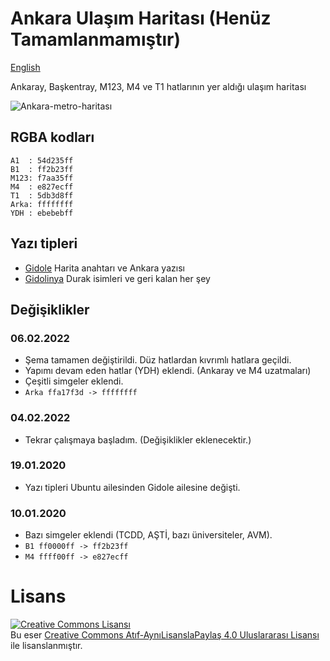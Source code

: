 # Ankara Ulaşım Haritası (Henüz Tamamlanmamıştır)

[English](https://github.com/farukbrgl/metro-harita/blob/master/ankara/README_en.md)

Ankaray, Başkentray, M123, M4 ve T1 hatlarının yer aldığı ulaşım haritası

![Ankara-metro-haritası](https://github.com/farukbrgl/metro-harita/raw/master/ankara/%C5%9Eematik.png)

## RGBA kodları

    A1  : 54d235ff
    B1  : ff2b23ff
    M123: f7aa35ff
    M4  : e827ecff
    T1  : 5db3d8ff
    Arka: ffffffff
    YDH : ebebebff

## Yazı tipleri

-   [Gidole](https://gidole.github.io/) Harita anahtarı ve Ankara yazısı
-   [Gidolinya](https://gidole.github.io/) Durak isimleri ve geri kalan her şey

## Değişiklikler

### 06.02.2022

-   Şema tamamen değiştirildi. Düz hatlardan kıvrımlı hatlara geçildi.
-   Yapımı devam eden hatlar (YDH) eklendi. (Ankaray ve M4 uzatmaları)
-   Çeşitli simgeler eklendi.
-   `Arka ffa17f3d -> ffffffff`

### 04.02.2022

-   Tekrar çalışmaya başladım. (Değişiklikler eklenecektir.)

### 19.01.2020

-   Yazı tipleri Ubuntu ailesinden Gidole ailesine değişti.

### 10.01.2020

-   Bazı simgeler eklendi (TCDD, AŞTİ, bazı üniversiteler, AVM).
-   `B1 ff0000ff -> ff2b23ff`
-   `M4 ffff00ff -> e827ecff`

# Lisans

<a rel="license" href="http://creativecommons.org/licenses/by-sa/4.0/"><img alt="Creative Commons Lisansı" style="border-width:0" src="https://i.creativecommons.org/l/by-sa/4.0/80x15.png" /></a><br />Bu eser <a rel="license" href="http://creativecommons.org/licenses/by-sa/4.0/"> Creative Commons Atıf-AynıLisanslaPaylaş 4.0 Uluslararası Lisansı</a> ile lisanslanmıştır.
